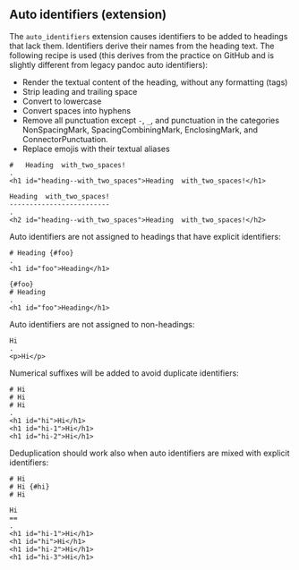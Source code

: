 ## Auto identifiers (extension)

The `auto_identifiers` extension causes identifiers to be
added to headings that lack them.  Identifiers derive their
names from the heading text.  The following recipe is used
(this derives from the practice on GitHub and is slightly
different from legacy pandoc auto identifiers):

- Render the textual content of the heading, without
  any formatting (tags)
- Strip leading and trailing space
- Convert to lowercase
- Convert spaces into hyphens
- Remove all punctuation except `-`, `_`, and punctuation in
  the categories NonSpacingMark, SpacingCombiningMark,
  EnclosingMark, and ConnectorPunctuation.
- Replace emojis with their textual aliases

```````````````````````````````` example
#   Heading  with_two_spaces! 
.
<h1 id="heading--with_two_spaces">Heading  with_two_spaces!</h1>
````````````````````````````````

```````````````````````````````` example
Heading  with_two_spaces!
-------------------------
.
<h2 id="heading--with_two_spaces">Heading  with_two_spaces!</h2>
````````````````````````````````

Auto identifiers are not assigned to headings
that have explicit identifiers:

```````````````````````````````` example
# Heading {#foo}
.
<h1 id="foo">Heading</h1>
````````````````````````````````

```````````````````````````````` example
{#foo}
# Heading
.
<h1 id="foo">Heading</h1>
````````````````````````````````

Auto identifiers are not assigned to non-headings:

```````````````````````````````` example
Hi
.
<p>Hi</p>
````````````````````````````````

Numerical suffixes will be added to avoid
duplicate identifiers:

```````````````````````````````` example
# Hi
# Hi
# Hi
.
<h1 id="hi">Hi</h1>
<h1 id="hi-1">Hi</h1>
<h1 id="hi-2">Hi</h1>
````````````````````````````````

Deduplication should work also when auto identifiers
are mixed with explicit identifiers:

```````````````````````````````` example
# Hi
# Hi {#hi}
# Hi

Hi
==
.
<h1 id="hi-1">Hi</h1>
<h1 id="hi">Hi</h1>
<h1 id="hi-2">Hi</h1>
<h1 id="hi-3">Hi</h1>
````````````````````````````````
